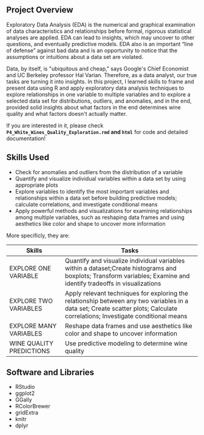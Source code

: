 ## Project Overview
Exploratory Data Analysis (EDA) is the numerical and graphical examination of data characteristics and relationships before formal, rigorous statistical analyses are applied. EDA can lead to insights, which may uncover to other questions, and eventually predictive models. EDA also is an important “line of defense” against bad data and is an opportunity to notice that the assumptions or intuitions about a data set are violated.

Data, by itself, is "ubiquitous and cheap," says Google's Chief Economist and UC Berkeley professor Hal Varian. Therefore, as a data analyst, our true tasks are turning it into insights. In this project, I learned skills to frame and present data using R and apply exploratory data analysis techniques to explore relationships in one variable to multiple variables and to explore a selected data set for distributions, outliers, and anomalies, and in the end, provided solid insights about what factors in the end determines wine quality and what factors doesn't actually matter.   

If you are interested in it, please check **`P4_White_Wines_Quality_Exploration.rmd` and `html`** for code and detailed documentation!

## Skills Used
- Check for anomalies and outliers from the distribution of a variable
- Quantify and visualize individual variables within a data set by using appropriate plots
- Explore variables to identify the most important variables and relationships within a data set before building predictive models; calculate correlations, and investigate conditional means
- Apply powerful methods and visualizations for examining relationships among multiple variables, such as reshaping data frames and using aesthetics like color and shape to uncover more information

More specificly, they are:   

Skills | Tasks
--- | ---
EXPLORE ONE VARIABLE | Quantify and visualize individual variables within a dataset;Create histograms and boxplots; Transform variables; Examine and identify tradeoffs in visualizations
EXPLORE TWO VARIABLES | Apply relevant techniques for exploring the relationship between any two variables in a data set; Create scatter plots; Calculate correlations; Investigate conditional means
EXPLORE MANY VARIABLES | Reshape data frames and use aesthetics like color and shape to uncover information
WINE QUALITY PREDICTIONS | Use predictive modeling to determine wine quality

## Software and Libraries
- RStudio
- ggplot2
- GGally
- RColorBrewer
- gridExtra
- knitr
- dplyr






